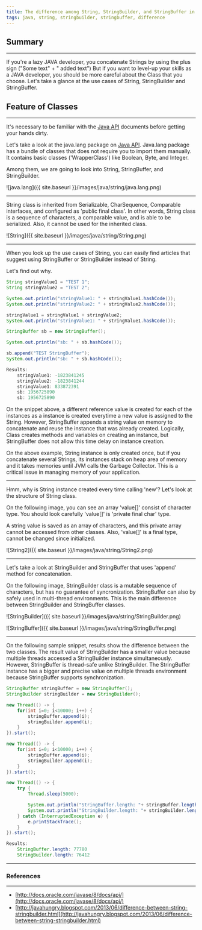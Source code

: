 ```yaml
---
title: The difference among String, StringBuilder, and StringBuffer in JAVA
tags: java, string, stringbuilder, stringbuffer, difference
---
```

## Summary
---
 If you're a lazy JAVA developer, you concatenate Strings by using the plus sign ("Some text" + " added text")
 But if you want to level-up your skills as a JAVA developer, you should be more careful about the Class that you choose.
 Let's take a glance at the use cases of String, StringBuilder and StringBuffer.


## Feature of Classes
---

It's necessary to be familiar with the [Java API](http://docs.oracle.com/javase/8/docs/api/) documents before getting your hands dirty.

Let's take a look at the java.lang package on [Java API](http://docs.oracle.com/javase/8/docs/api/). Java.lang package has a bundle of classes that does not require you to import them manually. It contains basic classes ('WrapperClass') like Boolean, Byte, and Integer.

Among them, we are going to look into String, StringBuffer, and StringBuilder.

![java.lang]({{ site.baseurl }}/images/java/string/java.lang.png)

---

String class is inherited from Serializable, CharSequence, Comparable<String> interfaces, and configured as 'public final class'.
In other words, String class is a sequence of characters, a comparable value, and is able to be serialized. Also, it cannot be used for the inherited class.

![String]({{ site.baseurl }}/images/java/string/String.png)

---

When you look up the use cases of String, you can easily find articles that suggest using StringBuffer or StringBuilder instead of String.

Let's find out why.

```java
String stringValue1 = "TEST 1";
String stringValue2 = "TEST 2";

System.out.println("stringValue1: " + stringValue1.hashCode());
System.out.println("stringValue2: " + stringValue2.hashCode());

stringValue1 = stringValue1 + stringValue2;
System.out.println("stringValue1: " + stringValue1.hashCode());

StringBuffer sb = new StringBuffer();

System.out.println("sb: " + sb.hashCode());

sb.append("TEST StringBuffer");
System.out.println("sb: " + sb.hashCode());

Results:
    stringValue1: -1823841245
    stringValue2: -1823841244
    stringValue1: 833872391
    sb: 1956725890
    sb: 1956725890
```

On the snippet above, a different reference value is created for each of the instances as a instance is created everytime a new value is assigned to the String. However, StringBuffer appends a string value on memory to concatenate and reuse the instance that was already created.
Logically, Class creates methods and variables on creating an instance, but StringBuffer does not allow this time delay on instance creation.

On the above example, String instance is only created once, but if you concatenate several Strings, its instances stack on heap area of memory and it takes memories until JVM calls the Garbage Collector. This is a critical issue in managing memory of your application.

---

Hmm, why is String instance created every time calling 'new'? Let's look at the structure of String class.

On the following image, you can see an array 'value[]' consist of character type. You should look carefully 'value[]' is 'private final char' type.

A string value is saved as an array of characters, and this private array cannot be accessed from other classes. Also, 'value[]' is a final type, cannot be changed since initialized.


 ![String2]({{ site.baseurl }}/images/java/string/String2.png)

---

Let's take a look at StringBuilder and StringBuffer that uses 'append' method for concatenation.

On the following image, StringBuilder class is a mutable sequence of characters, but has no guarantee of syncronization.
StringBuffer can also by safely used in multi-thread environments. This is the main difference between StringBuilder and StringBuffer classes.

 ![StringBuilder]({{ site.baseurl }}/images/java/string/StringBuilder.png)

 ![StringBuffer]({{ site.baseurl }}/images/java/string/StringBuffer.png)

 ---

On the following sample snippet, results show the difference between the two classes.
The result value of StringBuilder has a smaller value because multiple threads accessed a StringBuilder instance simultaneously.
However, StringBuffer is thread-safe unlike StringBuilder. The StringBuffer instance has a bigger and precise value
on multiple threads environment because StringBuffer supports synchronization.

```java
StringBuffer stringBuffer = new StringBuffer();
StringBuilder stringBuilder = new StringBuilder();

new Thread(() -> {
    for(int i=0; i<10000; i++) {
        stringBuffer.append(i);
        stringBuilder.append(i);
    }
}).start();

new Thread(() -> {
    for(int i=0; i<10000; i++) {
        stringBuffer.append(i);
        stringBuilder.append(i);
    }
}).start();

new Thread(() -> {
    try {
        Thread.sleep(5000);

        System.out.println("StringBuffer.length: "+ stringBuffer.length());
        System.out.println("StringBuilder.length: "+ stringBuilder.length());
    } catch (InterruptedException e) {
        e.printStackTrace();
    }
}).start();

Results: 
    StringBuffer.length: 77780
    StringBuilder.length: 76412
```

---
### References
---
- [http://docs.oracle.com/javase/8/docs/api/](http://docs.oracle.com/javase/8/docs/api/)
- [http://javahungry.blogspot.com/2013/06/difference-between-string-stringbuilder.html](http://javahungry.blogspot.com/2013/06/difference-between-string-stringbuilder.html)
